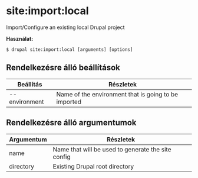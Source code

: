 # site:import:local
Import/Configure an existing local Drupal project

**Használat:**
```
$ drupal site:import:local [arguments] [options]
```

## Rendelkezésre álló beállítások
Beállítás | Részletek
-------|-------------
--environment | Name of the environment that is going to be imported

## Rendelkezésre álló argumentumok
Argumentum | Részletek
---------|-------------
name | Name that will be used to generate the site config
directory | Existing Drupal root directory
